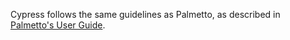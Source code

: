 Cypress follows the same guidelines as Palmetto, as described in <a href="http://www.palmetto.clemson.edu/pages/userguide.html#graduating" target="_blank">Palmetto's User Guide</a>.

